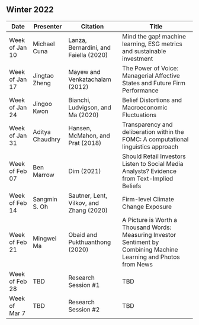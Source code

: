 ## Winter 2022

| Date  | Presenter         | Citation                                 | Title                                                                             |
|-----------------|-------------------|------------------------------------------|-----------------------------------------------------------------------------------|
|Week of Jan 10 |Michael Cuna |Lanza, Bernardini, and Faiella (2020) |Mind the gap! machine learning, ESG metrics and sustainable investment |
|Week of Jan 17 |Jingtao Zheng |Mayew and Venkatachalam (2012) |The Power of Voice: Managerial Affective States and Future Firm Performance |
|Week of Jan 24 |Jingoo Kwon |Bianchi, Ludvigson, and Ma (2020) |Belief Distortions and Macroeconomic Fluctuations|
|Week of Jan 31 |Aditya Chaudhry |Hansen, McMahon, and Prat (2018) |Transparency and deliberation within the FOMC: A computational linguistics approach |
|Week of Feb 07 |Ben Marrow |Dim (2021) |Should Retail Investors Listen to Social Media Analysts? Evidence from Text-Implied Beliefs |
|Week of Feb 14 |Sangmin S. Oh |Sautner, Lent, Vilkov, and Zhang (2020) |Firm-level Climate Change Exposure |
|Week of Feb 21 |Mingwei Ma |Obaid and Pukthuanthong (2020) |A Picture is Worth a Thousand Words: Measuring Investor Sentiment by Combining Machine Learning and Photos from News |
|Week of Feb 28 |TBD |Research Session #1 |TBD |
|Week of Mar 7 |TBD |Research Session #2 |TBD |
